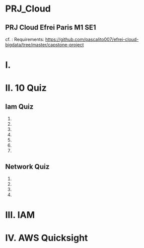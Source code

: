 # PRJ_Cloud
## PRJ Cloud Efrei Paris M1 SE1
cf. : Requirements: https://github.com/pascalito007/efrei-cloud-bigdata/tree/master/capstone-project

# I. 




# II. 10 Quiz
## Iam Quiz
1.
2.
3.
4.
5.
6.
7. 

## Network Quiz
1.
2.
3.
4.



# III. IAM





# IV. AWS Quicksight


